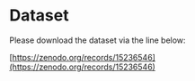 # Dataset

Please download the dataset via the line below:

[https://zenodo.org/records/15236546](https://zenodo.org/records/15236546)
